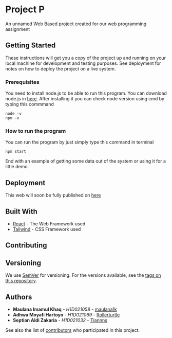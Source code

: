 # Project P

An unnamed Web Based project created for our web programming assignment

## Getting Started

These instructions will get you a copy of the project up and running on your local machine for development and testing purposes. See deployment for notes on how to deploy the project on a live system.

### Prerequisites

You need to install node.js to be able to run this program. You can download node.js in [here](https://nodejs.org/en/download).
After installing it you can check node version using cmd by typing this commmand
```
node -v
npm -v
```

### How to run the program

You can run the program by just simply type this command in terminal
```
npm start
```

End with an example of getting some data out of the system or using it for a little demo

## Deployment

This web will soon be fully published on [here](https://www.hostinger.co.id/web-hosting?irclickid=wqVQPgSg4xyNTXjR3dwwdSjrUkAXKzRsowopQc0&irgwc=1&PID=3677897)

## Built With

* [React](https://react.dev/) - The Web Framework used
* [Tailwind](https://tailwindcss.com/) - CSS Framework used

## Contributing



## Versioning

We use [SemVer](http://semver.org/) for versioning. For the versions available, see the [tags on this repository](https://github.com/your/project/tags). 

## Authors

* **Maulana Imamul Khaq** - *H1D021058* - [maulana1k](https://github.com/maulana1k)
* **Adhwa Moyafi Hartoyo** - *H1D021069* - [Rollerturtle](https://github.com/Rollerturtle)
* **Septian Aldi Zakaria** - *H1D021032* - [Tiannns](https://github.com/Tiannns)

See also the list of [contributors](https://github.com/your/project/contributors) who participated in this project.
